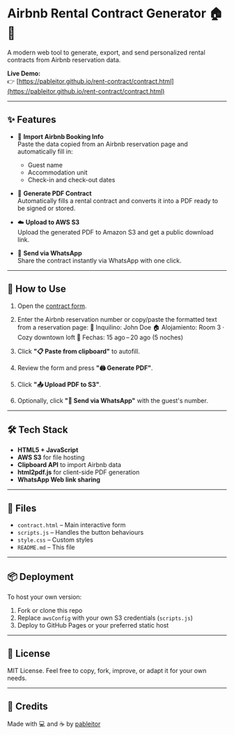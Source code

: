 # Airbnb Rental Contract Generator 🏠📄

A modern web tool to generate, export, and send personalized rental contracts from Airbnb reservation data.

**Live Demo:**  
👉 [https://pableitor.github.io/rent-contract/contract.html](https://pableitor.github.io/rent-contract/contract.html)

---

## ✨ Features

- 🔎 **Import Airbnb Booking Info**  
  Paste the data copied from an Airbnb reservation page and automatically fill in:
  - Guest name
  - Accommodation unit
  - Check-in and check-out dates

- 📄 **Generate PDF Contract**  
  Automatically fills a rental contract and converts it into a PDF ready to be signed or stored.

- ☁️ **Upload to AWS S3**  
  Upload the generated PDF to Amazon S3 and get a public download link.

- 📲 **Send via WhatsApp**  
  Share the contract instantly via WhatsApp with one click.

---

## 🚀 How to Use

1. Open the [contract form](https://pableitor.github.io/rent-contract/contract.html).
2. Enter the Airbnb reservation number or copy/paste the formatted text from a reservation page:
👤 Inquilino: John Doe
🏠 Alojamiento: Room 3 · Cozy downtown loft
📅 Fechas: 15 ago – 20 ago (5 noches)

3. Click **"📋 Paste from clipboard"** to autofill.
4. Review the form and press **"🖨️ Generate PDF"**.
5. Click **"📤 Upload PDF to S3"**.
6. Optionally, click **"📲 Send via WhatsApp"** with the guest's number.

---

## 🛠️ Tech Stack

- **HTML5 + JavaScript**
- **AWS S3** for file hosting
- **Clipboard API** to import Airbnb data
- **html2pdf.js** for client-side PDF generation
- **WhatsApp Web link sharing**

---

## 📁 Files

- `contract.html` – Main interactive form 
- `scripts.js` – Handles the button behaviours
- `style.css` –  Custom styles
- `README.md` – This file

---

## 📦 Deployment

To host your own version:

1. Fork or clone this repo
2. Replace `awsConfig` with your own S3 credentials (`scripts.js`)
3. Deploy to GitHub Pages or your preferred static host

---

## 📝 License

MIT License. Feel free to copy, fork, improve, or adapt it for your own needs.

---

## 🙌 Credits

Made with 💻 and ☕ by [pableitor](https://github.com/pableitor)

